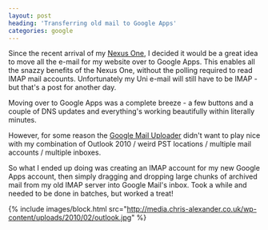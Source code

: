 ```yaml
---
layout: post
heading: 'Transferring old mail to Google Apps'
categories: google
---
```


Since the recent arrival of my [Nexus One](http://www.chris-alexander.co.uk/tag/nexus-one), I decided it would be a great idea to move all the e-mail for my website over to Google Apps. This enables all the snazzy benefits of the Nexus One, without the polling required to read IMAP mail accounts. Unfortunately my Uni e-mail will still have to be IMAP - but that's a post for another day.

Moving over to Google Apps was a complete breeze - a few buttons and a couple of DNS updates and everything's working beautifully within literally minutes.

However, for some reason the [Google Mail Uploader](http://mail.google.com/mail/help/email_uploader.html) didn't want to play nice with my combination of Outlook 2010 / weird PST locations / multiple mail accounts / multiple inboxes.

So what I ended up doing was creating an IMAP account for my new Google Apps account, then simply dragging and dropping large chunks of archived mail from my old IMAP server into Google Mail's inbox. Took a while and needed to be done in batches, but worked a treat!

{% include images/block.html src="http://media.chris-alexander.co.uk/wp-content/uploads/2010/02/outlook.jpg" %}